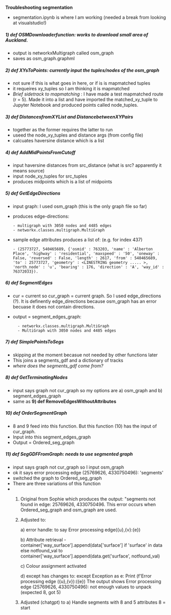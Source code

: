 **Troubleshooting segmentation**
- segmentation.ipynb is where I am working (needed a break from looking at visualstudio!)

##### 1) **def OSMDownloaderfunction**: works to download small area of Auckland.
- output is networkxMultigraph called osm_graph
- saves as osm_graph.graphml

##### 2) **def XYsToPoints**: currently input the tuples/nodes of the osm_graph
- not sure if this is what goes in here, or if is is mapmatched tuples
- it requeires xy_tuples so I am thinking it is mapmatched
- *Brief sidetrack to mapmatching* : I have made a test mapmatched route (r = 5). Made it into a list and have imported the matched_xy_tuple to Jupyter Notebook and produced points called node_tuples.

##### 3) **def DistancesfromXYList** and **DistancebetweenXYPairs**
- together as the former requires the latter to run
- useed the node_xy_tuples and distance args (from config file)
- calcuates haversine distance which is a list

##### 4) **def AddMidPointsFromCutoff**
- input haversine distances from src_distance (what is src? apparently it means source)
- input node_xy_tuples for src_tuples
- produces midpoints which is a list of midpoints

##### 5) **def GetEdgeDirections**
- input graph: I used osm_graph (this is the only graph file so far)
- produces edge-directions:

      - multigraph with 3050 nodes and 4485 edges
      - networkx.classes.multigraph.MultiGraph
  
- sample edge attributes produces a list of: (e.g. for index 437)

      - (25773727, 540465689, {'osmid' : 763203, 'name' : 'Alberton Place', 'highway' : 'residential', 'maxspeed' : '50', 'oneway' : False, 'reversed' : False, 'length' : 2617, 'from' : 540465689, 'to' : 25773727, 'geometry' : <LINESTRING geometry ..... >, 'north_node' : 'u', 'bearing' : 176, 'direction' : 'A', 'way_id' : 76372033}).

##### 6) **def SegmentEdges**
- cur = current so cur_graph = current graph. So I used edge_directions (?). It is definently edge_directions because osm_graph has an error becuase it does not contain directions.
- output = segment_edges_graph:

        - networkx.classes.multigraph.MultiGraph
        - MultiGraph with 3050 nodes and 4485 edges

##### 7) **def SimplePointsToSegs**
- skipping at the moment becasue not needed by other functions later
- This joins a segments_gdf and a dictionary of tracks
- *where does the segments_gdf come from?*

##### 8) **def GetTerminatingNodes**
- input says graph not cur_graph so my options are a) osm_graph and b) segment_edges_graph
- same as **9) def RemoveEdgesWithoutAttributes**

##### 10) **def OrderSegmentGraph**
- 8 and 9 feed into this function. But this function (10) has the input of cur_graph.
- Input into this segment_edges_graph
- Output = Ordered_seg_graph

##### 11) **def SegGDFFromGraph**: needs to use segmented graph
- input says graph not cur_graph so I input osm_graph
- ok it says error processing edge (25769626, 4330750496): 'segments'
- switched the graph to Ordered_seg_graph
- There are three variations of this function
- 1) Original from Sophie which produces the output: "segments not found in edge: 25769626, 4330750496. This error occurs when Ordered_seg_graph and osm_graph are used.
  2) Adjusted to:
     
     a) error handle: to say Error processing edge({u},{v}:{e})

     b) Attribute retrieval
           - container['way_surface'].append(data['surface'] if  'surface' in data else notfound_val to container['way_surface'].append(data.get('surface', notfound_val)

     c) Colour assignment activated

     d) except has changes to: except Exception as e: Print (f'Error processing edge ({u},{v}):({e})
     The output shows Error processing edge (25769626, 4330750496): not enough values to unpack (expected 8, got 5)

  4) Adjusted (chatgpt) to
     a) Handle segments with 8 and 5 attributes
            8 = start 
     
